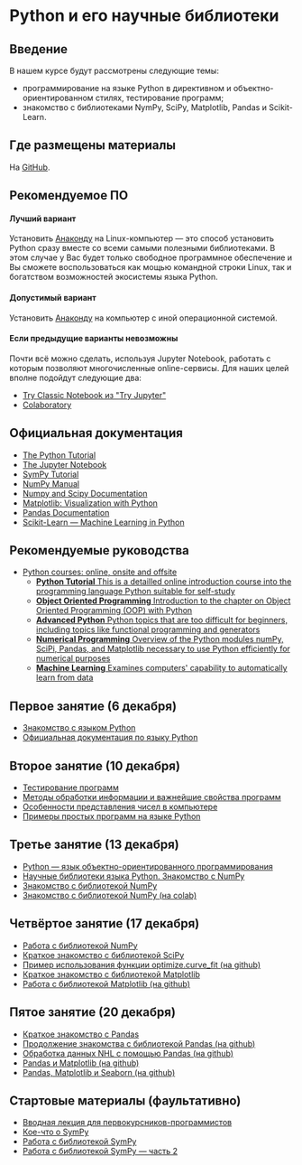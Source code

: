 # Python и его научные библиотеки

## Введение

В нашем курсе будут рассмотрены следующие темы:

- программирование на языке Python в директивном и объектно-ориентированном стилях, тестирование программ;
- знакомство с библиотеками NymPy, SciPy, Matplotlib, Pandas и Scikit-Learn.

## Где размещены материалы

На [GitHub](https://github.com/eroganov/short_course).

## Рекомендуемое ПО

#### Лучший вариант

Установить [Анаконду](https://www.anaconda.com/products/individual) на
Linux-компьютер — это способ установить Python сразу вместе со всеми самыми
полезными библиотеками. В этом случае у Вас будет только свободное
программное обеспечение и Вы сможете воспользоваться как мощью командной
строки Linux, так и богатством возможностей экосистемы языка Python.

#### Допустимый вариант

Установить [Анаконду](https://www.anaconda.com/products/individual) на
компьютер с иной операционной системой.

#### Если предыдущие варианты невозможны

Почти всё можно сделать, используя Jupyter Notebook, работать с которым
позволяют многочисленные online-сервисы. Для наших целей вполне подойдут
следующие два:

- [Try Classic Notebook из "Try Jupyter"](https://jupyter.org/try)
- [Colaboratory](https://colab.research.google.com/notebooks/welcome.ipynb?hl=ru)

## Официальная документация

- [The Python Tutorial](https://docs.python.org/3/tutorial/)
- [The Jupyter Notebook](https://jupyter-notebook.readthedocs.io/en/stable/)
- [SymPy Tutorial](https://docs.sympy.org/latest/tutorial/)
- [NumPy Manual](https://numpy.org/doc/stable/)
- [Numpy and Scipy Documentation](https://docs.scipy.org/doc/)
- [Matplotlib: Visualization with Python](https://matplotlib.org/)
- [Pandas Documentation](https://pandas.pydata.org/pandas-docs/stable/)
- [Scikit-Learn — Machine Learning in Python](https://scikit-learn.org/stable/)

## Рекомендуемые руководства

- [Python courses: online, onsite and offsite](https://python-course.eu/)
    - [**Python Tutorial** This is a detailled online introduction course into the programming language Python suitable for self-study](https://python-course.eu/python-tutorial/)
    - [**Object Oriented Programming** Introduction to the chapter on Object Oriented Programming (OOP) with Python](https://python-course.eu/oop/)
    - [**Advanced Python** Python topics that are too difficult for beginners, including topics like functional programming and generators](https://python-course.eu/advanced-python/)
    - [**Numerical Programming** Overview of the Python modules numPy, SciPi, Pandas, and Matplotlib necessary to use Python efficiently for numerical purposes](https://python-course.eu/numerical-programming/)
    - [**Machine Learning** Examines computers' capability to automatically learn from data](https://python-course.eu/machine_learning.php)

## Первое занятие (6 декабря)

- [Знакомство с языком Python](https://htmlpreview.github.io/?https://github.com/eroganov/short_course/blob/main/01/python1.html)
- [Официальная документация по языку Python](https://htmlpreview.github.io/?https://github.com/eroganov/short_course/blob/main/01/python2.html)

## Второе занятие (10 декабря)

- [Тестирование программ](https://htmlpreview.github.io/?https://github.com/eroganov/short_course/blob/main/02/pytest.html)
- [Методы обработки информации и важнейшие свойства программ](https://htmlpreview.github.io/?https://github.com/eroganov/short_course/blob/main/02/iter_recurs.html)
- [ Особенности представления чисел в компьютере](https://htmlpreview.github.io/?https://github.com/eroganov/short_course/blob/main/02/numbers.html)
- [Примеры простых программ на языке Python](https://htmlpreview.github.io/?https://github.com/eroganov/short_course/blob/main/02/problems.html)

## Третье занятие (13 декабря)

- [Python — язык объектно-ориентированного программирования](https://htmlpreview.github.io/?https://github.com/eroganov/short_course/blob/main/03/oop.html)
- [Научные библиотеки языка Python. Знакомство с NumPy](https://htmlpreview.github.io/?https://github.com/eroganov/short_course/blob/main/03/numpy.html)
- [Знакомство с библиотекой NumPy](https://nbviewer.org/github/eroganov/short_course/blob/main/03/numpy.ipynb)
- [Знакомство с библиотекой NumPy (на colab)](https://colab.research.google.com/github/eroganov/short_course/blob/main/03/numpy.ipynb)

## Четвёртое занятие (17 декабря)

- [Работа с библиотекой NumPy](https://nbviewer.org/github/eroganov/short_course/blob/main/04/particles.ipynb)
- [Краткое знакомство с библиотекой SciPy](https://htmlpreview.github.io/?https://github.com/eroganov/short_course/blob/main/04/scipy.html)
- [Пример использования функции optimize.curve_fit (на github)](https://github.com/eroganov/short_course/blob/main/04/curve_fit.ipynb)
- [Краткое знакомство с библиотекой Matplotlib](https://htmlpreview.github.io/?https://github.com/eroganov/short_course/blob/main/04/matplotlib.html)
- [Работа с библиотекой Matplotlib (на github)](https://github.com/eroganov/short_course/blob/main/04/matplotlib.ipynb)

## Пятое занятие (20 декабря)

- [Краткое знакомство с Pandas](https://htmlpreview.github.io/?https://github.com/eroganov/short_course/blob/main/05/pandas.html)
- [Продолжение знакомства с библиотекой Pandas (на github)](https://github.com/eroganov/short_course/blob/main/05/pandas.ipynb)
- [Обработка данных NHL с помощью Pandas (на github)](https://github.com/eroganov/short_course/blob/main/05/practice.ipynb)
- [Pandas и Matplotlib (на github)](https://github.com/eroganov/short_course/blob/main/05/misc.ipynb)
- [Pandas, Matplotlib и Seaborn (на github)](https://github.com/eroganov/short_course/blob/main/05/DemographicData.ipynb)


## Стартовые материалы (фаультативно)

- [Вводная лекция для первокурсников-программистов](https://htmlpreview.github.io/?https://github.com/eroganov/short_course/blob/main/lecture.html)
- [Кое-что о SymPy](https://nbviewer.org/github/eroganov/short_course/blob/main/sympy.ipynb)
- [Работа с библиотекой SymPy](https://nbviewer.org/github/eroganov/short_course/blob/main/sympy1.ipynb)
- [Работа с библиотекой SymPy — часть 2](https://nbviewer.org/github/eroganov/short_course/blob/main/sympy2.ipynb)


